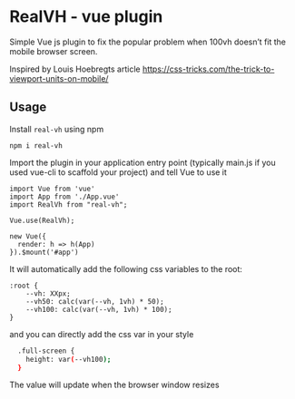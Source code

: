 # RealVH - vue plugin

Simple Vue js plugin to fix the popular problem when 100vh doesn’t fit the mobile browser screen.

Inspired by Louis Hoebregts article https://css-tricks.com/the-trick-to-viewport-units-on-mobile/

## Usage

Install `real-vh` using npm

```
npm i real-vh
```

Import the plugin in your application entry point (typically main.js if you used vue-cli to scaffold your project) and tell Vue to use it

```
import Vue from 'vue'
import App from './App.vue'
import RealVh from "real-vh";

Vue.use(RealVh);

new Vue({
  render: h => h(App)
}).$mount('#app')

```

It will automatically add the following css variables to the root:

```
:root {
    --vh: XXpx;
    --vh50: calc(var(--vh, 1vh) * 50);
    --vh100: calc(var(--vh, 1vh) * 100);
}
```

and you can directly add the css var in your style

```bash
  .full-screen {
    height: var(--vh100);
  }
```

The value will update when the browser window resizes

